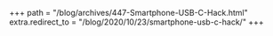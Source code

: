 +++
path = "/blog/archives/447-Smartphone-USB-C-Hack.html"
extra.redirect_to = "/blog/2020/10/23/smartphone-usb-c-hack/"
+++
